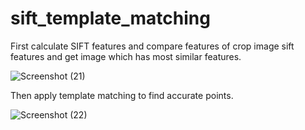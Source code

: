 # sift_template_matching

First calculate SIFT features and compare features of crop image sift features and get  image which has most similar features.


![Screenshot (21)](https://user-images.githubusercontent.com/33664965/69445293-076c5c00-0d78-11ea-9fe8-be23e259244a.png)


Then apply template matching to find accurate points.

![Screenshot (22)](https://user-images.githubusercontent.com/33664965/69445318-105d2d80-0d78-11ea-82e6-3652beaa3ff1.png)

